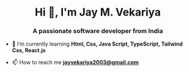 <h1 align="center">Hi 👋, I'm Jay M. Vekariya</h1>
<h3 align="center">A passionate software developer from India</h3>

- 🌱 I’m currently learning **Html, Css, Java Script, TypeScript, Tailwind Css, React.js**

- 📫 How to reach me **jayvekariya2003@gmail.com**
